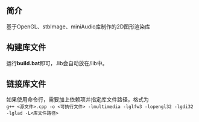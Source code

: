 ## 简介
基于OpenGL、stbImage、miniAudio库制作的2D图形渲染库
## 构建库文件
运行**build.bat**即可，.lib会自动放在/lib中。
## 链接库文件
如果使用命令行，需要加上依赖项并指定库文件路径，格式为<br>
``
g++ <源文件>.cpp -o <可执行文件> -lmultimedia -lglfw3 -lopengl32 -lgdi32 -lglad -L<库文件路径>
``
